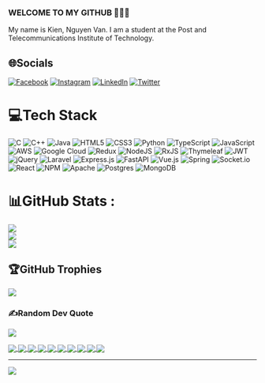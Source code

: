 ### WELCOME TO MY GITHUB 👋👋👋
My name is Kien, Nguyen Van. I am a student at the Post and Telecommunications Institute of Technology.


## 🌐Socials
[![Facebook](https://img.shields.io/badge/Facebook-%231877F2.svg?logo=Facebook&logoColor=white)](https://facebook.com/https://www.facebook.com/nguyencienok/) [![Instagram](https://img.shields.io/badge/Instagram-%23E4405F.svg?logo=Instagram&logoColor=white)](https://instagram.com/https://www.instagram.com/kien9984/) [![LinkedIn]([https://img.shields.io/badge/LinkedIn-%230077B5.svg?logo=linkedin&logoColor=white])](https://linkedin.com/in/https://www.linkedin.com/in/kien-kien-a6a72225b/) [![Twitter](https://img.shields.io/badge/Twitter-%231DA1F2.svg?logo=Twitter&logoColor=white)](https://twitter.com/https://twitter.com/KienNgu97379927) 

# 💻Tech Stack
![C](https://img.shields.io/badge/c-%2300599C.svg?style=for-the-badge&logo=c&logoColor=white) ![C++](https://img.shields.io/badge/c++-%2300599C.svg?style=for-the-badge&logo=c%2B%2B&logoColor=white) ![Java](https://img.shields.io/badge/java-%23ED8B00.svg?style=for-the-badge&logo=java&logoColor=white) ![HTML5](https://img.shields.io/badge/html5-%23E34F26.svg?style=for-the-badge&logo=html5&logoColor=white) ![CSS3](https://img.shields.io/badge/css3-%231572B6.svg?style=for-the-badge&logo=css3&logoColor=white) ![Python](https://img.shields.io/badge/python-3670A0?style=for-the-badge&logo=python&logoColor=ffdd54) ![TypeScript](https://img.shields.io/badge/typescript-%23007ACC.svg?style=for-the-badge&logo=typescript&logoColor=white) ![JavaScript](https://img.shields.io/badge/javascript-%23323330.svg?style=for-the-badge&logo=javascript&logoColor=%23F7DF1E) ![AWS](https://img.shields.io/badge/AWS-%23FF9900.svg?style=for-the-badge&logo=amazon-aws&logoColor=white) ![Google Cloud](https://img.shields.io/badge/Google%20Cloud-%234285F4.svg?style=for-the-badge&logo=google-cloud&logoColor=white) ![Redux](https://img.shields.io/badge/redux-%23593d88.svg?style=for-the-badge&logo=redux&logoColor=white) ![NodeJS](https://img.shields.io/badge/node.js-6DA55F?style=for-the-badge&logo=node.js&logoColor=white) ![RxJS](https://img.shields.io/badge/rxjs-%23B7178C.svg?style=for-the-badge&logo=reactivex&logoColor=white) ![Thymeleaf](https://img.shields.io/badge/Thymeleaf-%23005C0F.svg?style=for-the-badge&logo=Thymeleaf&logoColor=white) ![JWT](https://img.shields.io/badge/JWT-black?style=for-the-badge&logo=JSON%20web%20tokens) ![jQuery](https://img.shields.io/badge/jquery-%230769AD.svg?style=for-the-badge&logo=jquery&logoColor=white) ![Laravel](https://img.shields.io/badge/laravel-%23FF2D20.svg?style=for-the-badge&logo=laravel&logoColor=white) ![Express.js](https://img.shields.io/badge/express.js-%23404d59.svg?style=for-the-badge&logo=express&logoColor=%2361DAFB) ![FastAPI](https://img.shields.io/badge/FastAPI-005571?style=for-the-badge&logo=fastapi) ![Vue.js](https://img.shields.io/badge/vuejs-%2335495e.svg?style=for-the-badge&logo=vuedotjs&logoColor=%234FC08D) ![Spring](https://img.shields.io/badge/spring-%236DB33F.svg?style=for-the-badge&logo=spring&logoColor=white) ![Socket.io](https://img.shields.io/badge/Socket.io-black?style=for-the-badge&logo=socket.io&badgeColor=010101) ![React](https://img.shields.io/badge/react-%2320232a.svg?style=for-the-badge&logo=react&logoColor=%2361DAFB) ![NPM](https://img.shields.io/badge/NPM-%23000000.svg?style=for-the-badge&logo=npm&logoColor=white) ![Apache](https://img.shields.io/badge/apache-%23D42029.svg?style=for-the-badge&logo=apache&logoColor=white) ![Postgres](https://img.shields.io/badge/postgres-%23316192.svg?style=for-the-badge&logo=postgresql&logoColor=white) ![MongoDB](https://img.shields.io/badge/MongoDB-%234ea94b.svg?style=for-the-badge&logo=mongodb&logoColor=white)
# 📊GitHub Stats :
![](https://github-readme-stats.vercel.app/api?username=nguyenkien0703&theme=nightowl&hide_border=false&include_all_commits=false&count_private=true)<br/>
![](https://github-readme-streak-stats.herokuapp.com/?user=nguyenkien0703&theme=nightowl&hide_border=false)<br/>
![](https://github-readme-stats.vercel.app/api/top-langs/?username=nguyenkien0703&theme=nightowl&hide_border=false&include_all_commits=false&count_private=true&layout=compact)

## 🏆GitHub Trophies
![](https://github-trophies.vercel.app/?username=nguyenkien0703&theme=radical&no-frame=false&no-bg=false&margin-w=4)

### ✍️Random Dev Quote
![](https://quotes-github-readme.vercel.app/api?type=horizontal&theme=gruvbox)

<a href="https://github.com/nguyenkien0703/Flappy-Bird/">
  <img align="center" src="https://github-readme-stats.anuraghazra1.vercel.app/api/pin/?username=nguyenkien0703&repo=Flappy-Bird&theme=radical" />
</a>    

<a href="https://github.com/nguyenkien0703/java_basic/">
  <img align="center" src="https://github-readme-stats.anuraghazra1.vercel.app/api/pin/?username=nguyenkien0703&repo=java_basic&theme=merko" />
</a>

<a href="https://github.com/nguyenkien0703/web-hachinh/">
  <img align="center" src="https://github-readme-stats.anuraghazra1.vercel.app/api/pin/?username=nguyenkien0703&repo=web-hachinh&theme=gruvbox" />
</a>    
<a href="https://github.com/nguyenkien0703/listen-hachinh/">
  <img align="center" src="https://github-readme-stats.anuraghazra1.vercel.app/api/pin/?username=nguyenkien0703&repo=listen-hachinh&theme=dark" />
</a>

<a href="https://github.com/nguyenkien0703/Data-Structures-and-Algorithms/">
  <img align="center" src="https://github-readme-stats.anuraghazra1.vercel.app/api/pin/?username=nguyenkien0703&repo=Data-Structures-and-Algorithms&theme=onedark" />
</a>    
<a href="https://github.com/nguyenkien0703/Nguyen_Kien">
  <img align="center" src="https://github-readme-stats.anuraghazra1.vercel.app/api/pin/?username=nguyenkien0703&repo=Nguyen_Kien&theme=cobalt" />
</a>


<a href="https://github.com/nguyenkien0703/anything">
  <img align="center" src="https://github-readme-stats.anuraghazra1.vercel.app/api/pin/?username=nguyenkien0703&repo=anything&theme=synthwave" />
</a>    
<a href="https://github.com/nguyenkien0703/Web-for-me">
  <img align="center" src="https://github-readme-stats.anuraghazra1.vercel.app/api/pin/?username=nguyenkien0703&repo=Web-for-me&theme=highcontrast" />
</a>
<a href="https://github.com/nguyenkien0703/Login_Logout_Spring_Security">
  <img align="center" src="https://github-readme-stats.anuraghazra1.vercel.app/api/pin/?username=nguyenkien0703&repo=Login_Logout_Spring_Security&theme=synthwave" />
</a>    
<a href="https://github.com/nguyenkien0703/Spring_Boot_Security_Jwt_Example">
  <img align="center" src="https://github-readme-stats.anuraghazra1.vercel.app/api/pin/?username=nguyenkien0703&repo=Spring_Boot_Security_Jwt_Example&theme=highcontrast" />
</a>

---
[![](https://visitcount.itsvg.in/api?id=nguyenkien0703&icon=9&color=3)](https://visitcount.itsvg.in)
